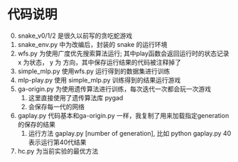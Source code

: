 # 代码说明

0. snake_v0/1/2 是很久以前写的贪吃蛇游戏
1. snake_env.py 中为改编后，封装的 snake 的运行环境
2. wfs.py 为使用广度优先搜索算法运行; 其中play函数会返回运行时的状态记录 x 为状态， y 为 方向，其中保存运行结果的代码被注释掉了
3. simple_mlp.py 使用wfs.py 运行得到的数据集进行训练
4. mlp-play.py  使用 simple_mlp.py 训练得到的结果运行游戏
5. ga-origin.py 为使用遗传算法进行训练，每次迭代一次都会玩一次游戏
   1. 这里直接使用了遗传算法库 pygad
   2. 会保存每一代的网络
6. gaplay.py 代码基本和ga-origin.py 一样，我复制了用来加载指定generation的保存的结果
   1. 运行方法   gaplay.py [number of generation], 比如 python gaplay.py 40 表示运行第40代结果
7. hc.py 为当前实验的最优方法